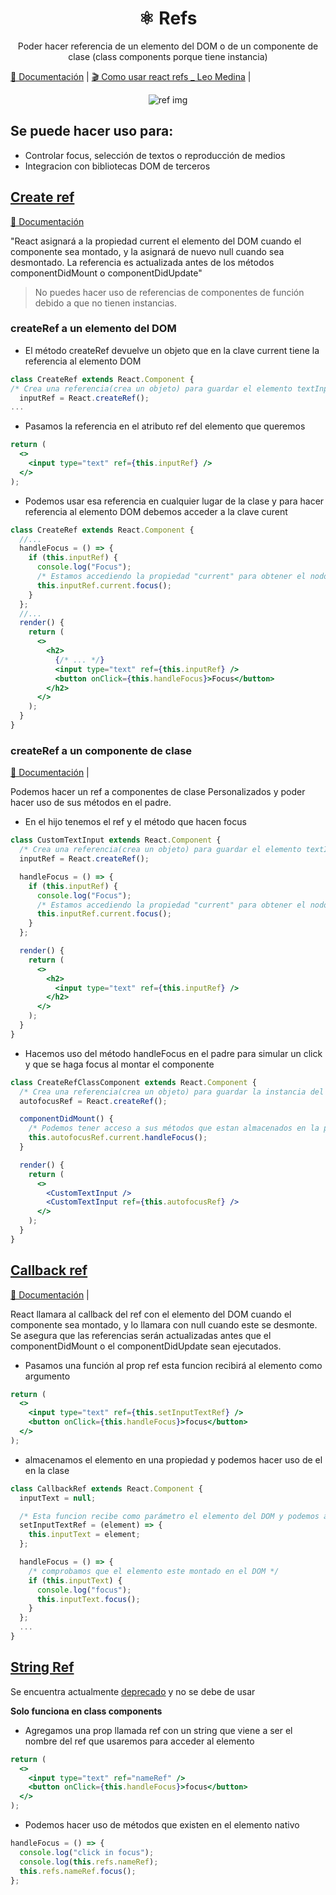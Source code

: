 <h1 align="center">⚛️ Refs</h1>
<p align="center">
Poder hacer referencia de un elemento del DOM o de un componente de clase (class components porque tiene instancia)
</p>

[📖 Documentación](https://es.reactjs.org/docs/refs-and-the-dom.html) |
[🎬 Como usar react refs \_ Leo Medina](https://youtu.be/xLHDPSIDVyc?t=220) |

<p align="center">
<img src="https://user-images.githubusercontent.com/62570198/87606959-da333c00-c6c1-11ea-8faf-08b4f1e7a127.gif" alt="ref img"/>
</p>

## Se puede hacer uso para:

- Controlar focus, selección de textos o reproducción de medios
- Integracion con bibliotecas DOM de terceros

## [Create ref](https://github.com/jhonPariona/_react-refs/blob/fd2391fe7d6266559ecdd64100d6e95bb6d2b7c1/src/pages/classComponents/CreateRef.jsx#L13)

[📖 Documentación](https://es.reactjs.org/docs/refs-and-the-dom.html#creating-refs)

"React asignará a la propiedad current el elemento del DOM cuando el componente sea montado, y la asignará de nuevo null cuando sea desmontado. La referencia es actualizada antes de los métodos componentDidMount o componentDidUpdate"

> No puedes hacer uso de referencias de componentes de función debido a que no tienen instancias.

### createRef a un elemento del DOM

- El método createRef devuelve un objeto que en la clave current tiene la referencia al elemento DOM

```jsx
class CreateRef extends React.Component {
/* Crea una referencia(crea un objeto) para guardar el elemento textInput del DOM */
  inputRef = React.createRef();
...
```

- Pasamos la referencia en el atributo ref del elemento que queremos

```jsx
return (
  <>
    <input type="text" ref={this.inputRef} />
  </>
);
```

- Podemos usar esa referencia en cualquier lugar de la clase y para hacer referencia al elemento DOM debemos acceder a la clave curent

```jsx
class CreateRef extends React.Component {
  //...
  handleFocus = () => {
    if (this.inputRef) {
      console.log("Focus");
      /* Estamos accediendo la propiedad "current" para obtener el nodo del DOM */
      this.inputRef.current.focus();
    }
  };
  //...
  render() {
    return (
      <>
        <h2>
          {/* ... */}
          <input type="text" ref={this.inputRef} />
          <button onClick={this.handleFocus}>Focus</button>
        </h2>
      </>
    );
  }
}
```

### createRef a un componente de clase

[📖 Documentación](https://es.reactjs.org/docs/refs-and-the-dom.html#adding-a-ref-to-a-class-component) |

Podemos hacer un ref a componentes de clase Personalizados y poder hacer uso de sus métodos en el padre.

- En el hijo tenemos el ref y el método que hacen focus

```jsx
class CustomTextInput extends React.Component {
  /* Crea una referencia(crea un objeto) para guardar el elemento textInput del DOM */
  inputRef = React.createRef();

  handleFocus = () => {
    if (this.inputRef) {
      console.log("Focus");
      /* Estamos accediendo la propiedad "current" para obtener el nodo del DOM */
      this.inputRef.current.focus();
    }
  };

  render() {
    return (
      <>
        <h2>
          <input type="text" ref={this.inputRef} />
        </h2>
      </>
    );
  }
}
```

- Hacemos uso del método handleFocus en el padre para simular un click y que se haga focus al montar el componente

```jsx
class CreateRefClassComponent extends React.Component {
  /* Crea una referencia(crea un objeto) para guardar la instancia del componente de clase la cual nos permitirá acceder a sus métodos*/
  autofocusRef = React.createRef();

  componentDidMount() {
    /* Podemos tener acceso a sus métodos que estan almacenados en la propiedad current */
    this.autofocusRef.current.handleFocus();
  }

  render() {
    return (
      <>
        <CustomTextInput />
        <CustomTextInput ref={this.autofocusRef} />
      </>
    );
  }
}
```


## [Callback ref](https://github.com/jhonPariona/_react-refs/blob/57b8daa031e1311c5995e8a0d267bd728a234000/src/pages/classComponents/CallbackRef.jsx#L43)

[📖 Documentación](https://es.reactjs.org/docs/refs-and-the-dom.html#callback-refs) |

React llamara al callback del ref con el elemento del DOM cuando el componente sea montado, y lo llamara con null cuando este se desmonte. Se asegura que las referencias serán actualizadas antes que el componentDidMount o el componentDidUpdate sean ejecutados.

- Pasamos una función al prop ref esta funcion recibirá al elemento como argumento

```jsx
return (
  <>
    <input type="text" ref={this.setInputTextRef} />
    <button onClick={this.handleFocus}>focus</button>
  </>
);
```

- almacenamos el elemento en una propiedad y podemos hacer uso de el en la clase

```jsx
class CallbackRef extends React.Component {
  inputText = null;

  /* Esta funcion recibe como parámetro el elemento del DOM y podemos asignarlo a una  propiedad*/
  setInputTextRef = (element) => {
    this.inputText = element;
  };

  handleFocus = () => {
    /* comprobamos que el elemento este montado en el DOM */
    if (this.inputText) {
      console.log("focus");
      this.inputText.focus();
    }
  };
  ...
}
```

## [String Ref](https://github.com/jhonPariona/_react-refs/blob/59c339a06c5e6a78fad3bd1dd7224781804ce886/src/pages/classComponents/StringRef.jsx#L30)

Se encuentra actualmente [deprecado](https://es.reactjs.org/docs/refs-and-the-dom.html#legacy-api-string-refs) y no se debe de usar

**Solo funciona en class components**

- Agregamos una prop llamada ref con un string que viene a ser el nombre del ref que usaremos para acceder al elemento

```jsx
return (
  <>
    <input type="text" ref="nameRef" />
    <button onClick={this.handleFocus}>focus</button>
  </>
);
```

- Podemos hacer uso de métodos que existen en el elemento nativo

```jsx
handleFocus = () => {
  console.log("click in focus");
  console.log(this.refs.nameRef);
  this.refs.nameRef.focus();
};
```
